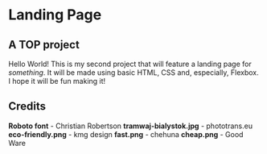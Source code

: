 # Landing Page
## A TOP project

Hello World! This is my second project that will feature a landing page for *something*. It will be made using basic HTML, CSS and, especially, Flexbox. I hope it will be fun making it!

## Credits

**Roboto font** - Christian Robertson
**tramwaj-bialystok.jpg** - phototrans.eu
**eco-friendly.png** - kmg design
**fast.png** - chehuna
**cheap.png** - Good Ware